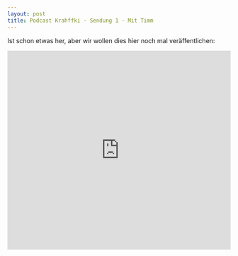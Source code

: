 ```yaml
---
layout: post
title: Podcast Krahffki - Sendung 1 - Mit Timm
---
```


Ist schon etwas her, aber wir wollen dies hier noch mal veräffentlichen:

<iframe width="100%" height="450" scrolling="no" frameborder="no" src="https://w.soundcloud.com/player/?url=https%3A//api.soundcloud.com/tracks/303214398&amp;auto_play=false&amp;hide_related=false&amp;show_comments=true&amp;show_user=true&amp;show_reposts=false&amp;visual=true"></iframe>
